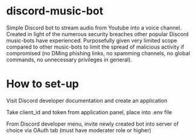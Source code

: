 # discord-music-bot

Simple Discord bot to stream audio from Youtube into a voice channel. Created in light of the numerous security breaches other popular Discord music-bots have experienced. Purposefully given very limited scope compared to other music-bots to limit the spread of malicious activity if compromised (no DMing phishing links, no spamming channels, no global commands, no unnecessary privileges in general).

# How to set-up
Visit Discord developer documentation and create an application

Take client_id and token from application panel, place into .env file

From Discord developer menu, invite newly created bot into server of choice via OAuth tab (must have moderater role or higher)
